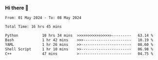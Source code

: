 ### Hi there 👋

<!--
**ututono/ututono** is a ✨ _special_ ✨ repository because its `README.md` (this file) appears on your GitHub profile.

Here are some ideas to get you started:

- 🔭 I’m currently working on ...
- 🌱 I’m currently learning ...
- 👯 I’m looking to collaborate on ...
- 🤔 I’m looking for help with ...
- 💬 Ask me about ...
- 📫 How to reach me: ...
- 😄 Pronouns: ...
- ⚡ Fun fact: ...
-->



<!--START_SECTION:waka-->

```txt
From: 01 May 2024 - To: 08 May 2024

Total Time: 16 hrs 45 mins

Python           10 hrs 34 mins  >>>>>>>>>>>>>>>>---------   63.14 %
Bash             1 hr 42 mins    >>>----------------------   10.19 %
YAML             1 hr 26 mins    >>-----------------------   08.60 %
Shell Script     1 hr 10 mins    >>-----------------------   06.98 %
C++              47 mins         >------------------------   04.75 %
```

<!--END_SECTION:waka-->
